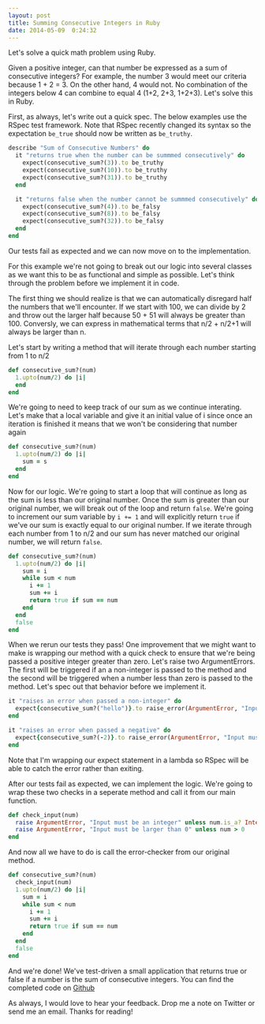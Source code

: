 ```yaml
---
layout: post
title: Summing Consecutive Integers in Ruby
date: 2014-05-09  0:24:32
---
```


Let's solve a quick math problem using Ruby.

Given a positive integer, can that number be expressed as a sum of consecutive integers? For example, the number 3 would meet our criteria because 1 + 2 = 3. On the other hand, 4 would not. No combination of the integers below 4 can combine to equal 4 (1+2, 2+3, 1+2+3). Let's solve this in Ruby.

First, as always, let's write out a quick spec. The below examples use the RSpec test framework. Note that RSpec recently changed its syntax so the expectation ```be_true``` should now be written as ```be_truthy```. 

```ruby
describe "Sum of Consecutive Numbers" do
  it "returns true when the number can be summmed consecutively" do
    expect(consecutive_sum?(3)).to be_truthy
    expect(consecutive_sum?(10)).to be_truthy
    expect(consecutive_sum?(31)).to be_truthy
  end

  it "returns false when the number cannot be summmed consecutively" do
    expect(consecutive_sum?(4)).to be_falsy
    expect(consecutive_sum?(8)).to be_falsy
    expect(consecutive_sum?(32)).to be_falsy
  end
end
```

Our tests fail as expected and we can now move on to the implementation.

For this example we're not going to break out our logic into several classes as we want this to be as functional and simple as possible. Let's think through the problem before we implement it in code.

The first thing we should realize is that we can automatically disregard half the numbers that we'll encounter. If we start with 100, we can divide by 2 and throw out the larger half because 50 + 51 will always be greater than 100. Conversly, we can express in mathematical terms that n/2 + n/2+1 will always be larger than n.

Let's start by writing a method that will iterate through each number starting from 1 to n/2

```ruby
def consecutive_sum?(num)
  1.upto(num/2) do |i|
  end
end
```

We're going to need to keep track of our sum as we continue interating. Let's make that a local variable and give it an initial value of i since once an iteration is finished it means that we won't be considering that number again

```ruby
def consecutive_sum?(num)
  1.upto(num/2) do |i|
    sum = s
  end
end
```

Now for our logic. We're going to start a loop that will continue as long as the sum is less than our original number. Once the sum is greater than our original number, we will break out of the loop and return ```false```. We're going to increment our sum variable by ```i += 1``` and will explicitly return ```true``` if we've our sum is exactly equal to our original number. If we iterate through each number from 1 to n/2 and our sum has never matched our original number, we will return ```false```.

```ruby
def consecutive_sum?(num)
  1.upto(num/2) do |i|
    sum = i
    while sum < num
      i += 1
      sum += i
      return true if sum == num
    end
  end
  false
end
```

When we rerun our tests they pass! One improvement that we might want to make is wrapping our method with a quick check to ensure that we're being passed a positive integer greater than zero. Let's raise two ArgumentErrors. The first will be triggered if an a non-integer is passed to the method and the second will be triggered when a number less than zero is passed to the method. Let's spec out that behavior before we implement it.

```ruby
it "raises an error when passed a non-integer" do
  expect{consecutive_sum?("hello")}.to raise_error(ArgumentError, "Input must   be an integer")
end

it "raises an error when passed a negative" do
  expect{consecutive_sum?(-2)}.to raise_error(ArgumentError, "Input must be     larger than 0")
end
```

Note that I'm wrapping our expect statement in a lambda so RSpec will be able to catch the error rather than exiting.

After our tests fail as expected, we can implement the logic. We're going to wrap these two checks in a seperate method and call it from our main function.

```ruby
def check_input(num)
  raise ArgumentError, "Input must be an integer" unless num.is_a? Integer
  raise ArgumentError, "Input must be larger than 0" unless num > 0
end
```

And now all we have to do is call the error-checker from our original method.

```ruby
def consecutive_sum?(num)
  check_input(num)
  1.upto(num/2) do |i|
    sum = i
    while sum < num
      i += 1
      sum += i
      return true if sum == num
    end
  end
  false
end
```

And we're done! We've test-driven a small application that returns true or false if a number is the sum of consecutive integers. You can find the completed code on [Github](https://github.com/danielspector/consecutive_sum)

As always, I would love to hear your feedback. Drop me a note on Twitter or send me an email. Thanks for reading!